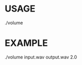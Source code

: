 # USAGE
./volume <inputfile> <outputfile> <scaling-factor>

# EXAMPLE
./volume input.wav output.wav 2.0
